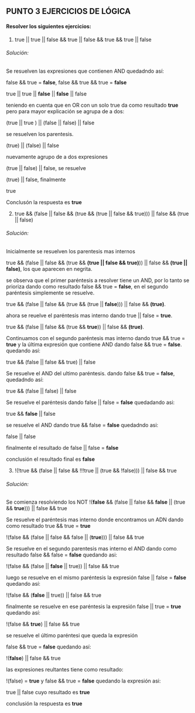 


## PUNTO 3 EJERCICIOS DE LÓGICA

#### Resolver los siguientes ejercicios:

1. true || true || false && true || false && true && true || false

###### Solución:

Se resuelven las expresiones que contienen AND quedadndo así:

false && true = __false__, false && true && true = __false__


true || true || __false__ || __false__ || false

teniendo en cuenta que en OR con un solo true da como resultado __true__ pero para mayor explicación se agrupa de a dos:

(true || true ) || (false || false) || false

se resuelven los parentesis.

(true) || (false) || false

nuevamente agrupo de a dos expresiones

(true || false) || false,  se resuelve

(true) || false, finalmente

true

Conclusón la respuesta es __true__


2. true && (false || false && (true && (true || false && true))) || false && (true || false)

###### Solución:

Inicialmente se resuelven los parentesis mas internos

true && (false || false && (true && __(true || false && true)__)) || false && __(true || false)__, los que aparecen en negrita.

se observa que el primer paréntesis a resolver tiene un AND, por lo tanto se prioriza dando como resultado false && true = __false__, en el segundo paréntesis simplemente se resuelve.

true && (false || false && (true && (true || __false__))) || false && __(true)__.

ahora se reuelve el paréntesis mas interno dando true || false = __true__.

true && (false || false && (true && __true__)) || false && __(true)__.

Continuamos con el segundo paréntesis mas interno dando true && true = __true__ y la última expresión que contiene AND dando false && true = __false__. quedando así:

true && (false || false && true) || false

Se resuelve el AND del ultimo paréntesis. dando false && true = __false__, quedadndo así:

true && (false || false) || false

Se resuelve el paréntesis dando false || false = __false__ quedadando asi:

true && __false__ || false

se resuelve el AND dando true && false = __false__ quedadndo asi:

false || false

finalmente el resultado de false || false = __false__

conclusión el resultado final es __false__

3. !(!true && (false || false && !!!true || (true && !false))) || false && true

###### Solución:

Se comienza resolviendo los NOT 
!(__false__ && (false || false && __false__ || (true && __true__))) || false && true

Se resuelve el paréntesis mas interno donde encontramos un ADN dando como resultado true && true = __true__ 

!(false && (false || false && false || (__true__))) || false && true

Se resuelve en el segundo parentesis mas interno el AND dando como resultado false && false = __false__ quedando asi:

!(false && (false || __false__ || true)) || false && true

luego se resuelve en el mismo paréntesis la expresión false || false = __false__ quedando así:

!(false && (__false__ || true)) || false && true

finalmente se resuelve en ese paréntesis la expresión 
false || true = __true__ quedando así:

!(false && __true__) || false && true

se resuelve el último paréntesi que queda la expresión

false && true = __false__ quedando así:

!(__false__) || false && true

las expresiones reultantes tiene como resultado:

!(false) = __true__ y false && true = __false__ quedando la expresión asi:

true || false  cuyo resultado es __true__

conclusión la respuesta es __true__



